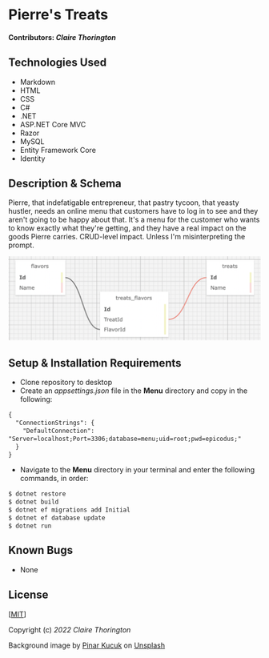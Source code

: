# Pierre's Treats
<!-- ![a picture of the page's header](Menu/wwwroot/img/header.jpg) -->

#### Contributors: _**Claire Thorington**_

## Technologies Used

* Markdown
* HTML
* CSS
* C#
* .NET
* ASP.NET Core MVC
* Razor
* MySQL
* Entity Framework Core
* Identity

## Description & Schema

Pierre, that indefatigable entrepreneur, that pastry tycoon, that yeasty hustler, needs an online menu that customers have to log in to see and they aren't going to be happy about that. 
It's a menu for the customer who wants to know exactly what they're getting, and they have a real impact on the goods Pierre carries. CRUD-level impact. Unless I'm misinterpreting the prompt.

![a picture of the program's schema](Menu/wwwroot/img/schema.jpg)

## Setup & Installation Requirements

* Clone repository to desktop
* Create an _appsettings.json_ file in the __Menu__ directory and copy in the following:

```
{
  "ConnectionStrings": {
    "DefaultConnection": "Server=localhost;Port=3306;database=menu;uid=root;pwd=epicodus;"
  }
}
```

* Navigate to the __Menu__ directory in your terminal and enter the following commands, in order:
```console
$ dotnet restore
$ dotnet build
$ dotnet ef migrations add Initial
$ dotnet ef database update
$ dotnet run
```

## Known Bugs

* None


## License

[<a href=LICENSE>MIT</a>]

Copyright (c) _2022_ _Claire Thorington_

Background image by <a href="https://unsplash.com/es/@pinarimsi?utm_source=unsplash&utm_medium=referral&utm_content=creditCopyText">Pinar Kucuk</a> on <a href="https://unsplash.com/s/photos/bakery?utm_source=unsplash&utm_medium=referral&utm_content=creditCopyText">Unsplash</a>
